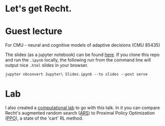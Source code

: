 # Let's get Recht.

# Guest lecture 

For CMU - neural and cognitive models of adaptive decisions (CMU 85435)

The slides (as a jupyter notebook) can be found [here](https://github.com/parenthetical-e/lets_get_recht/blob/master/lecture.ipynb). If you clone this repo and run the `.ipynb` locally, the following run from the command line will output nice `.html` slides in your browser.

`jupyter nbconvert Jupyter\ Slides.ipynb --to slides --post serve`

# Lab

I also created a [computational lab]((https://github.com/CoAxLab/AdaptiveDecisionMaking_2018/blob/master/notebooks/Lab%205%20-%20SNUZ.ipynb)) to go with this talk. In it you can compare Recht's augmented random search ([ARS](https://arxiv.org/abs/1803.07055)) to Proximal Policy Optimization ([PPO](https://blog.openai.com/openai-baselines-ppo/)), a state of the 'cart' RL method.
